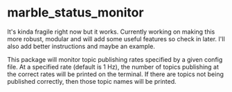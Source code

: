 # marble_status_monitor
It's kinda fragile right now but it works. Currently working on making this more robust, modular and will add some useful features so check in later. I'll also add better instructions and maybe an example.

This package will monitor topic publishing rates specified by a given config file. At a specified rate (default is 1 Hz), the number of topics publishing at the correct rates will be printed on the terminal. If there are topics not being published correctly, then those topic names will be printed. 
